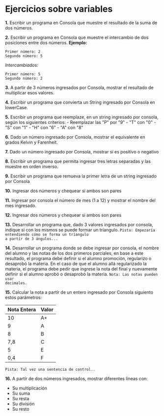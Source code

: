 # Ejercicios sobre variables

**1.** Escribir un programa en Consola que muestre el resultado de la suma de dos números.

**2.** Escribir un programa en Consola que muestre el intercambio de dos posiciones entre dos números. 
	**Ejemplo:**
	
	Primer número: 2    
	Segundo número: 5    
	
  _Intercambiados:_
  
	Primer número: 5                                                                                              
	Segundo número: 2  

**3.** A partir de 3 números ingresados por Consola, mostrar el resultado de multiplicar esos valores.

**4.** Escribir un programa que convierta un String ingresado por Consola en lowerCase.

**5.** Escribir un programa que reemplaze, en un string ingresado por consola, según los siguientes criterios:
	- Reemplazar las "P" por "9"
	- "T" con "0"
	- "S" con "1"
	- "H" con "6"
	- "A" con "8"
	
**6.** Dado un número ingresado por Consola, mostrar el equivalente en grados Kelvin y Farenheit.

**7.** Dado un número ingresado por Consola, mostrar si es positivo o negativo

**8.** Escribír un programa que permita ingresar tres letras separadas y las muestre en orden inverso.

**9.** Escribír un programa que remueva la primer letra de un string ingresado por Consola

**10.** Ingresar dos números y chequear si ambos son pares

**11.** Ingresar por consola el número de mes (1 a 12) y mostrar el nombre del mes ingresado.

**12.** Ingresar dos números y chequear si ambos son pares

**13.** Desarrollar un programa que, dado 3 valores ingresados por consola, indique si con los mismos se puede formar un tríangulo. <code>Pista: Empezaría entendiendo cómo se forma un tríangulo a partír de 3 ángulos... </code>

**14.** Desarrollar un programa donde se debe ingresar por consola, el nombre del alumno y las notas de los dos primeros parciales, en base a este resultado, el programa debe definir si el alumno promoción, regularizo o desaprobó la materia. En el caso de que el alumno allá regularizado la materia, el programa debe pedir que ingrese la nota del final y nuevamente definir si el alumno aprobó o desaprobó la materia. <code>Nota: Las notas pueden usar decimales.</code>


**15.** Calcular la nota a partír de un entero ingresado por Consola siguiento estos parámetros: 

Nota Entera | Valor
-------- | -----
10 | A+ 
9| A
8| B
7,8 | C
5| E
0,4| F

<code>Pista: Tal vez una sentencia de control..</code>

**16.** A partír de dos números ingresados, mostrar diferentes líneas con:
- Su multiplicación
- Su suma
- Su resta
- Su división
- Su resto


